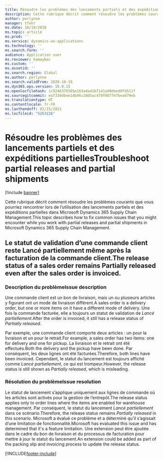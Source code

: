 ```yaml
---
title: Résoudre les problèmes des lancements partiels et des expéditions partielles
description: Cette rubrique décrit comment résoudre les problèmes courants que vous pourriez rencontrer lors de l’utilisation des lancements partiels et des expéditions partielles dans Microsoft Dynamics 365 Supply Chain Management.
author: perlynne
manager: tfehr
ms.date: 10/19/2020
ms.topic: article
ms.prod: ''
ms.service: dynamics-ax-applications
ms.technology: ''
ms.search.form: ''
audience: Application user
ms.reviewer: kamaybac
ms.custom: ''
ms.assetid: ''
ms.search.region: Global
ms.author: perlynne
ms.search.validFrom: 2020-10-19
ms.dyn365.ops.version: 10.0.15
ms.openlocfilehash: 1c9246376505e163a4a41bf141a98deed0fd511f
ms.sourcegitcommit: eaf330dbee1db96c20d5ac479f007747bea079eb
ms.translationtype: HT
ms.contentlocale: fr-FR
ms.lasthandoff: 02/15/2021
ms.locfileid: "5263226"
---
```

# <a name="troubleshoot-partial-releases-and-partial-shipments"></a><span data-ttu-id="e0cfa-103">Résoudre les problèmes des lancements partiels et des expéditions partielles</span><span class="sxs-lookup"><span data-stu-id="e0cfa-103">Troubleshoot partial releases and partial shipments</span></span>

[!include [banner](../includes/banner.md)]

<span data-ttu-id="e0cfa-104">Cette rubrique décrit comment résoudre les problèmes courants que vous pourriez rencontrer lors de l’utilisation des lancements partiels et des expéditions partielles dans Microsoft Dynamics 365 Supply Chain Management.</span><span class="sxs-lookup"><span data-stu-id="e0cfa-104">This topic describes how to fix common issues that you might encounter while you work with partial releases and partial shipments in Microsoft Dynamics 365 Supply Chain Management.</span></span>

## <a name="the-release-status-of-a-sales-order-remains-partially-released-even-after-the-sales-order-is-invoiced"></a><span data-ttu-id="e0cfa-105">Le statut de validation d’une commande client reste Lancé partiellement même après la facturation de la commande client.</span><span class="sxs-lookup"><span data-stu-id="e0cfa-105">The release status of a sales order remains Partially released even after the sales order is invoiced.</span></span>

### <a name="issue-description"></a><span data-ttu-id="e0cfa-106">Description du problème</span><span class="sxs-lookup"><span data-stu-id="e0cfa-106">Issue description</span></span>

<span data-ttu-id="e0cfa-107">Une commande client est un bon de livraison, mais un ou plusieurs articles y figurant ont un mode de livraison différent.</span><span class="sxs-lookup"><span data-stu-id="e0cfa-107">A sales order is a delivery order, but one or more items on it have a different mode of delivery.</span></span> <span data-ttu-id="e0cfa-108">Une fois la commande facturée, elle a toujours un statut de validation de *Lancé partiellement*.</span><span class="sxs-lookup"><span data-stu-id="e0cfa-108">After the order is invoiced, it still has a release status of *Partially released*.</span></span>

<span data-ttu-id="e0cfa-109">Par exemple, une commande client comporte deux articles : un pour la livraison et un pour le retrait.</span><span class="sxs-lookup"><span data-stu-id="e0cfa-109">For example, a sales order has two items: one for delivery and one for pickup.</span></span> <span data-ttu-id="e0cfa-110">La livraison et le retrait ont été effectués.</span><span class="sxs-lookup"><span data-stu-id="e0cfa-110">Both the delivery and the pickup have been done.</span></span> <span data-ttu-id="e0cfa-111">Par conséquent, les deux lignes ont été facturées.</span><span class="sxs-lookup"><span data-stu-id="e0cfa-111">Therefore, both lines have been invoiced.</span></span> <span data-ttu-id="e0cfa-112">Cependant, le statut du lancement est toujours affiché comme *Lancé partiellement*, ce qui est trompeur.</span><span class="sxs-lookup"><span data-stu-id="e0cfa-112">However, the release status is still shown as *Partially released*, which is misleading.</span></span>

### <a name="issue-resolution"></a><span data-ttu-id="e0cfa-113">Résolution du problème</span><span class="sxs-lookup"><span data-stu-id="e0cfa-113">Issue resolution</span></span>

<span data-ttu-id="e0cfa-114">Le statut de lancement s’applique uniquement aux lignes de commande où les articles sont activés pour la gestion de l’entrepôt.</span><span class="sxs-lookup"><span data-stu-id="e0cfa-114">The release status applies only to order lines where the items are enabled for warehouse management.</span></span> <span data-ttu-id="e0cfa-115">Par conséquent, le statut du lancement *Lancé partiellement* dans ce scénario.</span><span class="sxs-lookup"><span data-stu-id="e0cfa-115">Therefore, the release status remains *Partially released* in this scenario.</span></span> <span data-ttu-id="e0cfa-116">Microsoft a évalué ce problème et a déterminé qu’il s’agissait d’une limitation de fonctionnalité.</span><span class="sxs-lookup"><span data-stu-id="e0cfa-116">Microsoft has evaluated this issue and has determined that it's a feature limitation.</span></span> <span data-ttu-id="e0cfa-117">Une extension peut être ajoutée dans le cadre du bon de livraison et du processus de facturation pour mettre à jour le statut du lancement.</span><span class="sxs-lookup"><span data-stu-id="e0cfa-117">An extension could be added as part of the packing slip and invoicing process to update the release status.</span></span>


[!INCLUDE[footer-include](../../includes/footer-banner.md)]